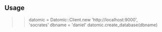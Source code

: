 ## Usage

>> datomic = Datomic::Client.new 'http://localhost:9000', 'socrates'
>> dbname = 'daniel'
>> datomic.create_database(dbname)
